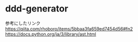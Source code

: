 # ddd-generator

参考にしたリンク
https://qiita.com/rhoboro/items/5bbaa3fa659ed7454d56#fn2
https://docs.python.org/ja/3/library/ast.html
